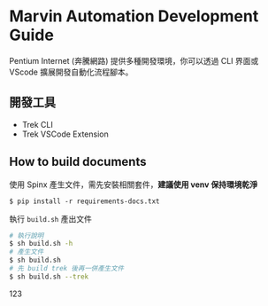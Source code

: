 # Marvin Automation Development Guide

Pentium Internet (奔騰網路) 提供多種開發環境，你可以透過 CLI 界面或 VScode 擴展開發自動化流程腳本。 


## 開發工具

- Trek CLI
- Trek VSCode Extension


## How to build documents

使用 Spinx 產生文件，需先安裝相關套件，**建議使用 venv 保持環境乾淨**

    $ pip install -r requirements-docs.txt

執行 `build.sh` 產出文件

```bash
# 執行說明
$ sh build.sh -h
# 產生文件
$ sh build.sh
# 先 build trek 後再一併產生文件
$ sh build.sh --trek
```

123
